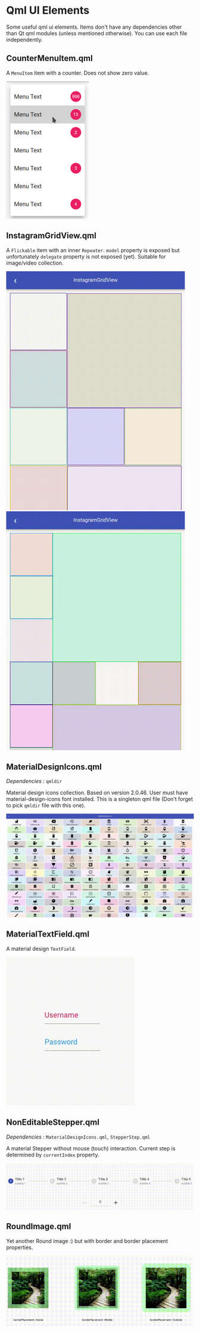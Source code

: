 # Qml UI Elements

Some useful qml ui elements. Items don't have any dependencies other than Qt qml modules (unless mentioned otherwise). You can use each file independently.

## CounterMenuItem.qml

A `MenuItem` item with a counter. Does not show zero value.

![CounterMenuItem](images/CounterMenuItem.png)

## InstagramGridView.qml

A `Flickable` item with an inner `Repeater`. `model` property is exposed but unfortunately `delegate` property is not exposed (yet). Suitable for image/video collection.

![InstagramGridView](images/InstagramGridView.gif) ![InstagramGridView](images/InstagramGridView2.gif)

## MaterialDesignIcons.qml

*Dependencies :* `qmldir`

Material design icons collection. Based on version 2.0.46. User must have material-design-icons font installed. This is a singleton qml file (Don't forget to pick `qmldir` file with this one).

![MaterialDesignIcons](images/MaterialDesignIcons.png)

## MaterialTextField.qml

A material design `TextField`.

![MaterialTextField](images/MaterialTextField.gif)

## NonEditableStepper.qml

*Dependencies :* `MaterialDesignIcons.qml`, `StepperStep.qml`

A material Stepper without mouse (touch) interaction. Current step is determined by `currentIndex` property.

![NonEditableStepper](images/NonEditableStepper.gif)

## RoundImage.qml

Yet another Round image :) but with border and border placement properties.

![RoundImage](images/RoundImage.gif)
